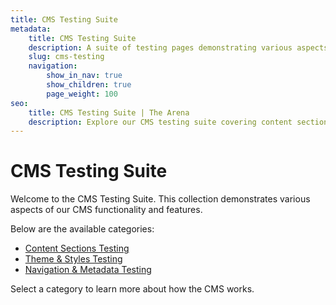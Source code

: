 ```yaml
---
title: CMS Testing Suite
metadata:
    title: CMS Testing Suite
    description: A suite of testing pages demonstrating various aspects of how the CMS works.
    slug: cms-testing
    navigation:
        show_in_nav: true
        show_children: true
        page_weight: 100
seo:
    title: CMS Testing Suite | The Arena
    description: Explore our CMS testing suite covering content sections, theme styles, and navigation.
---
```


# CMS Testing Suite

Welcome to the CMS Testing Suite. This collection demonstrates various aspects of our CMS functionality and features.

Below are the available categories:

- [Content Sections Testing](/cms-testing/sections)
- [Theme & Styles Testing](/cms-testing/themes-styles)
- [Navigation & Metadata Testing](/cms-testing/navigation)

Select a category to learn more about how the CMS works.
